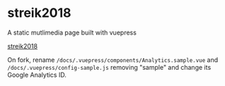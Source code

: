 # streik2018
A static mutlimedia page built with vuepress

[streik2018](https://streik2018.ch)

On fork, rename `/docs/.vuepress/components/Analytics.sample.vue` and `/docs/.vuepress/config-sample.js` removing "sample" and change its Google Analytics ID.
